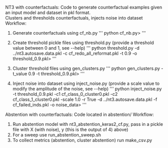 NT3 with counterfactuals:
Code to generate counterfactual examples given an input model and dataset in pkl format. \
Clusters and thresholds counterfactuals, injects noise into dataset \
Workflow: 
1) Generate counterfactuals using cf_nb.py
'''
python cf_nb.py>
'''

2) Create threshold pickle files using threshold.py (provide a threshold value between 0 and 1, see --help) 
'''
python threshold.py -d ../nt3.autosave.data.pkl -c cf_redo_all_reformat.pkl -t 0.9 -o threshold_0.9.pkl>
'''

3) Cluster threshold files using gen_clusters.py
'''
python gen_clusters.py -t_value 0.9 -t threshold_0.9.pkl>
'''

4) Inject noise into dataset using inject_noise.py (provide a scale value to modify the amplitude of the noise, see --help)
'''
python inject_noise.py -t threshold_0.9.pkl -c1 cf_class_0_cluster0.pkl -c2 cf_class_1_cluster0.pkl -scale 1.0 -r True -d ../nt3.autosave.data.pkl -f cf_failed_inds.pkl -o noise_data> 
'''

Abstention with counterfactuals:
Code located in abstention/
Workflow:
1) Run abstention model with nt3_abstention_keras2_cf.py, pass in a pickle file with X (with noise), y (this is the output of 4) above)
2) For a sweep use run_abstention_sweep.sh
3) To collect metrics (abstention, cluster abstention) run make_csv.py